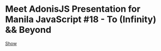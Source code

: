 # Meet AdonisJS Presentation for Manila JavaScript #18 - To (Infinity) && Beyond

[Show](https://carlsonorozco.github.io/meet-adonisjs/)
